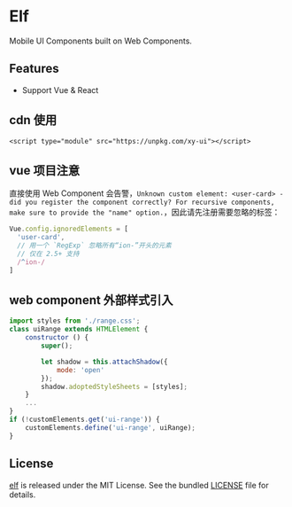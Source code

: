 # Elf

Mobile UI Components built on Web Components.

## Features

- Support Vue & React

## cdn 使用

```
<script type="module" src="https://unpkg.com/xy-ui"></script>
```

## vue 项目注意

直接使用 Web Component 会告警，`Unknown custom element: <user-card> - did you register the component correctly? For recursive components, make sure to provide the "name" option.`，因此请先注册需要忽略的标签：
```js
Vue.config.ignoredElements = [
  'user-card',
  // 用一个 `RegExp` 忽略所有“ion-”开头的元素
  // 仅在 2.5+ 支持
  /^ion-/
]
```

## web component 外部样式引入

```js
import styles from './range.css';
class uiRange extends HTMLElement {
    constructor () {
        super();

        let shadow = this.attachShadow({
            mode: 'open'
        });
        shadow.adoptedStyleSheets = [styles];
    }
    ...
}
if (!customElements.get('ui-range')) {
    customElements.define('ui-range', uiRange);
}
```


## License

[elf](https://github.com/allan2coder/elf) is released
under the MIT License. See the bundled [LICENSE](./LICENSE) file for details.
